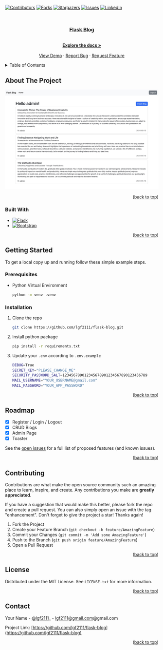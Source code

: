 <!-- Improved compatibility of back to top link: See: https://github.com/othneildrew/Best-README-Template/pull/73 -->

<a name="readme-top"></a>

<!--
*** Thanks for checking out the Best-README-Template. If you have a suggestion
*** that would make this better, please fork the repo and create a pull request
*** or simply open an issue with the tag "enhancement".
*** Don't forget to give the project a star!
*** Thanks again! Now go create something AMAZING! :D
-->

<!-- PROJECT SHIELDS -->
<!--
*** I'm using markdown "reference style" links for readability.
*** Reference links are enclosed in brackets [ ] instead of parentheses ( ).
*** See the bottom of this document for the declaration of the reference variables
*** for contributors-url, forks-url, etc. This is an optional, concise syntax you may use.
*** https://www.markdownguide.org/basic-syntax/#reference-style-links
-->

[![Contributors][contributors-shield]][contributors-url]
[![Forks][forks-shield]][forks-url]
[![Stargazers][stars-shield]][stars-url]
[![Issues][issues-shield]][issues-url]
[![LinkedIn][linkedin-shield]][linkedin-url]

<!-- PROJECT LOGO -->
<br />
<div align="center">
  <a href="https://github.com/lgf2111/flask-blog">
    <h3 align="center">Flask Blog</h3>
  </a>

  <p align="center">
    <br />
    <a href="https://github.com/lgf2111/flask-blog"><strong>Explore the docs »</strong></a>
    <br />
    <br />
    <a href="https://github.com/lgf2111/flask-blog">View Demo</a>
    ·
    <a href="https://github.com/lgf2111/flask-blog/issues/new?labels=bug&template=bug-report---.md">Report Bug</a>
    ·
    <a href="https://github.com/lgf2111/flask-blog/issues/new?labels=enhancement&template=feature-request---.md">Request Feature</a>
  </p>
</div>

<!-- TABLE OF CONTENTS -->
<details>
  <summary>Table of Contents</summary>
  <ol>
    <li>
      <a href="#about-the-project">About The Project</a>
      <ul>
        <li><a href="#built-with">Built With</a></li>
      </ul>
    </li>
    <li>
      <a href="#getting-started">Getting Started</a>
      <ul>
        <li><a href="#prerequisites">Prerequisites</a></li>
        <li><a href="#installation">Installation</a></li>
      </ul>
    </li>
    <li><a href="#roadmap">Roadmap</a></li>
    <li><a href="#contributing">Contributing</a></li>
    <li><a href="#license">License</a></li>
    <li><a href="#contact">Contact</a></li>
  </ol>
</details>

<!-- ABOUT THE PROJECT -->

## About The Project

[![Product Name Screen Shot][product-screenshot]](https://example.com)

<p align="right">(<a href="#readme-top">back to top</a>)</p>

### Built With

- [![Flask][Flask]][Flask-url]
- [![Bootstrap][Bootstrap.com]][Bootstrap-url]

<p align="right">(<a href="#readme-top">back to top</a>)</p>

<!-- GETTING STARTED -->

## Getting Started

To get a local copy up and running follow these simple example steps.

### Prerequisites

- Python Virtual Environment
  ```sh
  python -m venv .venv
  ```

### Installation

1. Clone the repo
   ```sh
   git clone https://github.com/lgf2111/flask-blog.git
   ```
2. Install python package
   ```sh
   pip install -r requirements.txt
   ```
3. Update your `.env` according to `.env.example`
   ```bash
   DEBUG=True
   SECRET_KEY="PLEASE_CHANGE_ME"
   SECURITY_PASSWORD_SALT=123456789012345678901234567890123456789
   MAIL_USERNAME="YOUR_USERNAME@gmail.com"
   MAIL_PASSWORD="YOUR_APP_PASSWORD"
   ```

<p align="right">(<a href="#readme-top">back to top</a>)</p>

<!-- ROADMAP -->

## Roadmap

- [x] Register / Login / Logout
- [x] CRUD Blogs
- [x] Admin Page
- [x] Toaster

See the [open issues](https://github.com/lgf2111/flask-blog/issues) for a full list of proposed features (and known issues).

<p align="right">(<a href="#readme-top">back to top</a>)</p>

<!-- CONTRIBUTING -->

## Contributing

Contributions are what make the open source community such an amazing place to learn, inspire, and create. Any contributions you make are **greatly appreciated**.

If you have a suggestion that would make this better, please fork the repo and create a pull request. You can also simply open an issue with the tag "enhancement".
Don't forget to give the project a star! Thanks again!

1. Fork the Project
2. Create your Feature Branch (`git checkout -b feature/AmazingFeature`)
3. Commit your Changes (`git commit -m 'Add some AmazingFeature'`)
4. Push to the Branch (`git push origin feature/AmazingFeature`)
5. Open a Pull Request

<p align="right">(<a href="#readme-top">back to top</a>)</p>

<!-- LICENSE -->

## License

Distributed under the MIT License. See `LICENSE.txt` for more information.

<p align="right">(<a href="#readme-top">back to top</a>)</p>

<!-- CONTACT -->

## Contact

Your Name - [@lgf2111\_](https://twitter.com/lgf2111_) - lgf2111@gmail.com@gmail.com

Project Link: [https://github.com/lgf2111/flask-blog](https://github.com/lgf2111/flask-blog)

<p align="right">(<a href="#readme-top">back to top</a>)</p>

<!-- MARKDOWN LINKS & IMAGES -->
<!-- https://www.markdownguide.org/basic-syntax/#reference-style-links -->

[contributors-shield]: https://img.shields.io/github/contributors/lgf2111/flask-blog.svg?style=for-the-badge
[contributors-url]: https://github.com/lgf2111/flask-blog/graphs/contributors
[forks-shield]: https://img.shields.io/github/forks/lgf2111/flask-blog.svg?style=for-the-badge
[forks-url]: https://github.com/lgf2111/flask-blog/network/members
[stars-shield]: https://img.shields.io/github/stars/lgf2111/flask-blog.svg?style=for-the-badge
[stars-url]: https://github.com/lgf2111/flask-blog/stargazers
[issues-shield]: https://img.shields.io/github/issues/lgf2111/flask-blog.svg?style=for-the-badge
[issues-url]: https://github.com/lgf2111/flask-blog/issues
[license-shield]: https://img.shields.io/github/license/lgf2111/flask-blog.svg?style=for-the-badge
[license-url]: https://github.com/lgf2111/flask-blog/blob/master/LICENSE.txt
[linkedin-shield]: https://img.shields.io/badge/-LinkedIn-black.svg?style=for-the-badge&logo=linkedin&colorB=555
[linkedin-url]: https://linkedin.com/in/lee-guan-feng
[product-screenshot]: screenshot.jpeg
[Flask]: https://img.shields.io/badge/flask-000000?style=for-the-badge&logo=flask&logoColor=white
[Flask-url]: https://flask.palletsprojects.com/
[Bootstrap.com]: https://img.shields.io/badge/Bootstrap-563D7C?style=for-the-badge&logo=bootstrap&logoColor=white
[Bootstrap-url]: https://getbootstrap.com
